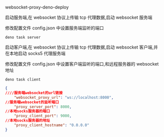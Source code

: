 websocket-proxy-deno-deploy

启动服务端,在 websocket 协议上传输 tcp 代理数据,启动 websocket 服务端

修改配置文件 config.json 中设置服务端监听的端口

```
deno task server
```

启动客户端,在 websocket 协议上传输 tcp 代理数据,启动 websocket
客户端,并在本地启动 socks5 代理服务端

修改配置文件 config.json 中设置客户端监听的端口,和远程服务器的 websocket 地址

```
deno task client
```

```json
{
////服务端websocket的url链接
    "websocket_proxy_url": "ws://localhost:8000",
//服务端websocket的监听端口
    "proxy_server_port": 8000,
//本地socks服务器的端口
    "proxy_client_port": 9000,
//本地socks服务器的地址
    "proxy_client_hostname": "0.0.0.0"
}
```